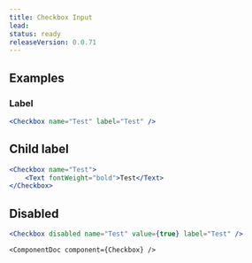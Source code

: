 ```yaml
---
title: Checkbox Input
lead: 
status: ready
releaseVersion: 0.0.71
---
```


## Examples

### Label 
```.jsx
<Checkbox name="Test" label="Test" />
```

## Child label
```.jsx
<Checkbox name="Test">
    <Text fontWeight="bold">Test</Text>
</Checkbox>
```

## Disabled
```.jsx
<Checkbox disabled name="Test" value={true} label="Test" />
```


```!jsx
<ComponentDoc component={Checkbox} />
```
